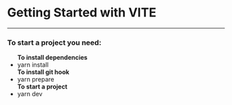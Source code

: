 <h1>Getting Started with VITE</h1>
<hr />
<h3>To start a project you need:</h3>
<ul>
    <b>To install dependencies</b>
    <li>yarn install</li>
    <b>To install git hook</b>
    <li>yarn prepare</li>
    <b>To start a project</b>
    <li>yarn dev</li>
</ul>

